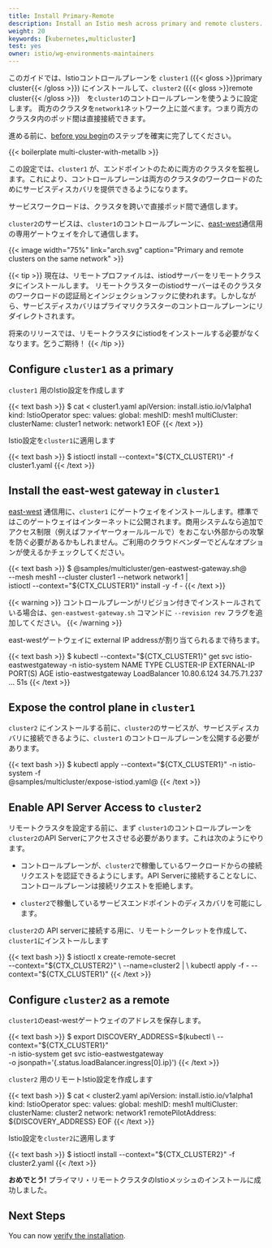 ```yaml
---
title: Install Primary-Remote
description: Install an Istio mesh across primary and remote clusters.
weight: 20
keywords: [kubernetes,multicluster]
test: yes
owner: istio/wg-environments-maintainers
---
```

このガイドでは、Istioコントロールプレーンを `cluster1` ({{< gloss >}}primary cluster{{< /gloss >}}) にインストールして、`cluster2` ({{< gloss >}}remote cluster{{< /gloss >}})　を`cluster1`のコントロールプレーンを使うように設定します。
両方のクラスタを`network1`ネットワーク上に並べます。つまり両方のクラスタ内のポッド間は直接接続できます。

進める前に、[before you begin](/ja/docs/setup/install/multicluster/before-you-begin)のステップを確実に完了してください。

{{< boilerplate multi-cluster-with-metallb >}}

この設定では、`cluster1` が、エンドポイントのために両方のクラスタを監視します。これにより、コントロールプレーンは両方のクラスタのワークロードのためにサービスディスカバリを提供できるようになります。

サービスワークロードは、クラスタを跨いで直接ポッド間で通信します。

`cluster2`のサービスは、`cluster1`のコントロールプレーンに、[east-west](https://en.wikipedia.org/wiki/East-west_traffic)通信用の専用ゲートウェイを介して通信します。

{{< image width="75%"
    link="arch.svg"
    caption="Primary and remote clusters on the same network"
    >}}

{{< tip >}}
現在は、リモートプロファイルは、istiodサーバーをリモートクラスタにインストールします。
リモートクラスターのistiodサーバーはそのクラスタのワークロードの認証局とインジェクションフックに使われます。しかしながら、サービスディスカバリはプライマリクラスターのコントロールプレーンにリダイレクトされます。

将来のリリースでは、リモートクラスタにistiodをインストールする必要がなくなります。乞うご期待！
{{< /tip >}}

## Configure `cluster1` as a primary

`cluster1` 用のIstio設定を作成します

{{< text bash >}}
$ cat <<EOF > cluster1.yaml
apiVersion: install.istio.io/v1alpha1
kind: IstioOperator
spec:
  values:
    global:
      meshID: mesh1
      multiCluster:
        clusterName: cluster1
      network: network1
EOF
{{< /text >}}

Istio設定を`cluster1`に適用します

{{< text bash >}}
$ istioctl install --context="${CTX_CLUSTER1}" -f cluster1.yaml
{{< /text >}}

## Install the east-west gateway in `cluster1`

[east-west](https://en.wikipedia.org/wiki/East-west_traffic) 通信用に、`cluster1` にゲートウェイをインストールします。標準ではこのゲートウェイはインターネットに公開されます。商用システムなら追加でアクセス制限（例えばファイヤーウォールルールで）をおこない外部からの攻撃を防ぐ必要があるかもしれません。ご利用のクラウドベンダーでどんなオプションが使えるかチェックしてください。

{{< text bash >}}
$ @samples/multicluster/gen-eastwest-gateway.sh@ \
    --mesh mesh1 --cluster cluster1 --network network1 | \
    istioctl --context="${CTX_CLUSTER1}" install -y -f -
{{< /text >}}

{{< warning >}}
コントロールプレーンがリビジョン付きでインストールされている場合は、`gen-eastwest-gateway.sh` コマンドに  `--revision rev` フラグを追加してください。
{{< /warning >}}

east-westゲートウェイに external IP addressが割り当てられるまで待ちます。

{{< text bash >}}
$ kubectl --context="${CTX_CLUSTER1}" get svc istio-eastwestgateway -n istio-system
NAME                    TYPE           CLUSTER-IP    EXTERNAL-IP    PORT(S)   AGE
istio-eastwestgateway   LoadBalancer   10.80.6.124   34.75.71.237   ...       51s
{{< /text >}}

## Expose the control plane in `cluster1`

`cluster2` にインストールする前に、`cluster2`のサービスが、サービスディスカバリに接続できるように、`cluster1` のコントロールプレーンを公開する必要があります。

{{< text bash >}}
$ kubectl apply --context="${CTX_CLUSTER1}" -n istio-system -f \
    @samples/multicluster/expose-istiod.yaml@
{{< /text >}}

## Enable API Server Access to `cluster2`

リモートクラスタを設定する前に、まず `cluster1`のコントロールプレーンを `cluster2`のAPI Serverにアクセスさせる必要があります。これは次のようにやります。

- コントロールプレーンが、`cluster2`で稼働しているワークロードからの接続リクエストを認証できるようにします。API Serverに接続することなしに、コントロールプレーンは接続リクエストを拒絶します。

- `cluster2`で稼働しているサービスエンドポイントのディスカバリを可能にします。

`cluster2`の API serverに接続する用に、リモートシークレットを作成して、`cluster1`にインストールします

{{< text bash >}}
$ istioctl x create-remote-secret \
    --context="${CTX_CLUSTER2}" \
    --name=cluster2 | \
    kubectl apply -f - --context="${CTX_CLUSTER1}"
{{< /text >}}

## Configure `cluster2` as a remote

`cluster1`のeast-westゲートウェイのアドレスを保存します。

{{< text bash >}}
$ export DISCOVERY_ADDRESS=$(kubectl \
    --context="${CTX_CLUSTER1}" \
    -n istio-system get svc istio-eastwestgateway \
    -o jsonpath='{.status.loadBalancer.ingress[0].ip}')
{{< /text >}}

`cluster2` 用のリモートIstio設定を作成します

{{< text bash >}}
$ cat <<EOF > cluster2.yaml
apiVersion: install.istio.io/v1alpha1
kind: IstioOperator
spec:
  values:
    global:
      meshID: mesh1
      multiCluster:
        clusterName: cluster2
      network: network1
      remotePilotAddress: ${DISCOVERY_ADDRESS}
EOF
{{< /text >}}

Istio設定を`cluster2`に適用します

{{< text bash >}}
$ istioctl install --context="${CTX_CLUSTER2}" -f cluster2.yaml
{{< /text >}}

**おめでとう!** プライマリ・リモートクラスタのIstioメッシュのインストールに成功しました。

## Next Steps

You can now [verify the installation](/ja/docs/setup/install/multicluster/verify).